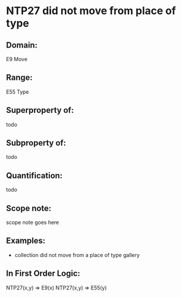 # NTP27 did not move from place of type

## Domain: 

E9 Move

## Range: 

E55 Type

## Superproperty of: 

todo

## Subproperty of: 

todo

## Quantification: 

todo

## Scope note: 

scope note goes here

## Examples: 

* collection did not move from a place of type gallery

## In First Order Logic: 

NTP27(x,y) ⇒ E9(x)
NTP27(x,y) ⇒ E55(y)

